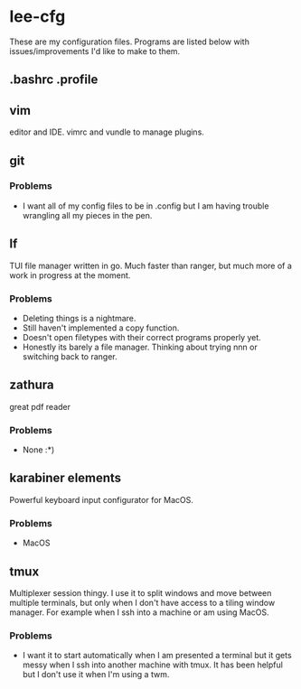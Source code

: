 # lee-cfg
These are my configuration files. Programs are listed below with issues/improvements I'd like to make to them. 
## .bashrc .profile

## vim
editor and IDE.
vimrc and vundle to manage plugins.
## git
### Problems
- I want all of my config files to be in .config but I am having trouble wrangling all my pieces in the pen.
## lf
TUI file manager written in go. Much faster than ranger, but much more of a work in progress at the moment.
### Problems
- Deleting things is a nightmare.
- Still haven't implemented a copy function.
- Doesn't open filetypes with their correct programs properly yet.
- Honestly its barely a file manager. Thinking about trying nnn or switching back to ranger.
## zathura
great pdf reader
### Problems
- None :*)
## karabiner elements
Powerful keyboard input configurator for MacOS.
### Problems
- MacOS
## tmux
Multiplexer session thingy. I use it to split windows and move between multiple terminals, but only when I don't have access to a tiling window manager. For example when I ssh into a machine or am using MacOS.
### Problems
- I want it to start automatically when I am presented a terminal but it gets messy when I ssh into another machine with tmux. It has been helpful but I don't use it when I'm using a twm.

